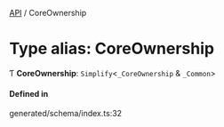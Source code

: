 [API](../README.md) / CoreOwnership

# Type alias: CoreOwnership

Ƭ **CoreOwnership**: `Simplify`<`_CoreOwnership` & `_Common`\>

#### Defined in

generated/schema/index.ts:32
